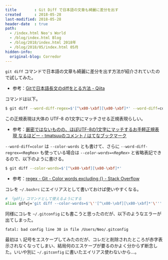 ```yaml
---
title        : Git Diff で日本語の文章も綺麗に差分を出す
created      : 2018-05-28
last-modified: 2018-05-28
header-date  : true
path:
  - /index.html Neo's World
  - /blog/index.html Blog
  - /blog/2018/index.html 2018年
  - /blog/2018/05/index.html 05月
hidden-info:
  original-blog: Corredor
---
```


`git diff` コマンドで日本語の文章も綺麗に差分を出す方法が紹介されていたので試してみた。

- 参考：[Gitで日本語長文のdiffをとる方法 - Qiita](https://qiita.com/skoji/items/28f1d6582cf81638cd3f)

コマンドは以下。

```bash
$ git diff --word-diff-regex=$'[^\x80-\xbf][\x80-\xbf]*' --word-diff=color
```

この正規表現は大体の UTF-8 の1文字にマッチさせる正規表現らしい。

- 参考：[厳密ではないものの、ほぼUTF-8の1文字にマッチするお手軽正規表現 なるほどー - tmatsuuのコメント / はてなブックマーク](http://b.hatena.ne.jp/entry/363690522/comment/tmatsuu)

`--word-diff=color` は `--color-words` とも書けて、さらに `--word-diff-regrex=<RegRex>` も使っている場合は _`--color-words=<RegRex>`_ と省略表記できるので、以下のように書ける。

```bash
$ git diff --color-words=$'[^\x80-\xbf][\x80-\xbf]*'
```

- 参考：[regex - Git - Color words excluding {} - Stack Overflow](https://stackoverflow.com/questions/8483041/git-color-words-excluding)

コレを `~/.bashrc` にエイリアスとして書いておけば使いやすくなる。

```bash
# 「gdfj」コマンドとして使えるようにする
alias gdfwj='git diff --color-words=$'\''[^\x80-\xbf][\x80-\xbf]*'\'''
```

同様にコレを `~/.gitconfig` にも書こうと思ったのだが、以下のようなエラーが出てしまった。

```
fatal: bad config line 30 in file /Users/Neo/.gitconfig
```

最初は `\` 記号をエスケープしてみたのだが、コレだと削除されたところが赤字表示されなくなってしまい、結局何のエスケープが要るのかよく分からず断念した。いいや別に `~/.gitconfig` に書いたエイリアス使わないから…。
